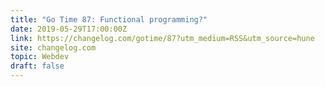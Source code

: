 ```yaml
---
title: "Go Time 87: Functional programming?"
date: 2019-05-29T17:00:00Z
link: https://changelog.com/gotime/87?utm_medium=RSS&utm_source=hune
site: changelog.com
topic: Webdev
draft: false
---
```

